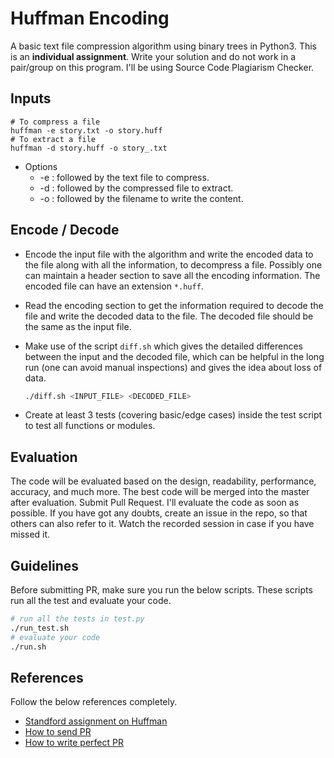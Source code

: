 # Huffman Encoding

A basic text file compression algorithm using binary trees in Python3. This is an **individual assignment**. Write your solution and do not work in a pair/group on this program. I'll be using Source Code Plagiarism Checker.

## Inputs
```
# To compress a file
huffman -e story.txt -o story.huff
# To extract a file
huffman -d story.huff -o story_.txt
```

* Options
  * -e :  followed by the text file to compress.
  * -d :  followed by the compressed file to extract.
  * -o :  followed by the filename to write the content.

## Encode / Decode

* Encode the input file with the algorithm and write the encoded data to the file along with all the information, to decompress a file. Possibly one can maintain a header section to save all the encoding information. The encoded file can have an extension `*.huff`.

* Read the encoding section to get the information required to decode the file and write the decoded data to the file. The decoded file should be the same as the input file.

* Make use of the script `diff.sh` which gives the detailed differences between the input and the decoded file, which can be helpful in the long run (one can avoid manual inspections) and gives the idea about loss of data.

  ```bash
  ./diff.sh <INPUT_FILE> <DECODED_FILE>
  ```

* Create at least 3 tests (covering basic/edge cases) inside the test script to test all functions or modules.

## Evaluation

The code will be evaluated based on the design, readability, performance, accuracy, and much more. The best code will be merged into the master after evaluation. Submit Pull Request. I'll evaluate the code as soon as possible. If you have got any doubts, create an issue in the repo, so that others can also refer to it. Watch the recorded session in case if you have missed it.

## Guidelines

Before submitting PR, make sure you run the below scripts. These scripts run all the test and evaluate your code.

```bash
# run all the tests in test.py
./run_test.sh
# evaluate your code
./run.sh
```

## References

Follow the below references completely.

* [Standford assignment on Huffman](https://web.stanford.edu/class/archive/cs/cs106b/cs106b.1178/assn/huffman.pdf)
* [How to send PR](https://www.freecodecamp.org/news/how-to-make-your-first-pull-request-on-github-3/)
* [How to write perfect PR](https://github.blog/2015-01-21-how-to-write-the-perfect-pull-request/)